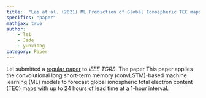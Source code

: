 ```yaml
---
title:  "Lei at al. (2021) ML Prediction of Global Ionospheric TEC maps"
specifics: "paper"
mathjax: true
author: 
    - lei
    - Jade
    - yunxiang
category: Paper
---
```


Lei submitted a [regular paper](../assets/TGRS-submmison-ML-TEC.pdf) to *IEEE TGRS*. The paper This paper applies the convolutional long short-term memory (convLSTM)-based machine learning (ML) models to forecast global ionospheric total electron content (TEC) maps with up to 24 hours of lead time at a 1-hour interval.

